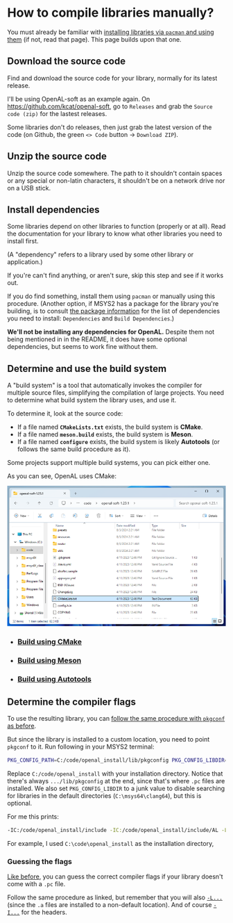 # How to compile libraries manually?

You must already be familiar with [installing libraries via `pacman` and using them](/using_libraries_pacman.md) (if not, read that page). This page builds upon that one.

## Download the source code

Find and download the source code for your library, normally for its latest release.

I'll be using OpenAL-soft as an example again. On https://github.com/kcat/openal-soft, go to `Releases` and grab the `Source code (zip)` for the lastest releases.

Some libraries don't do releases, then just grab the latest version of the code (on Github, the green `<> Code` button → `Download ZIP`).

## Unzip the source code

Unzip the source code somewhere. The path to it shouldn't contain spaces or any special or non-latin characters, it shouldn't be on a network drive nor on a USB stick.

## Install dependencies

Some libraries depend on other libraries to function (properly or at all). Read the documentation for your library to know what other libraries you need to install first.

(A "dependency" refers to a library used by some other library or application.)

If you're can't find anything, or aren't sure, skip this step and see if it works out.

If you do find something, install them using `pacman` or manually using this procedure. (Another option, if MSYS2 has a package for the library you're building, is to consult [the package information](https://packages.msys2.org/package/mingw-w64-clang-x86_64-openal) for the list of dependencies you need to install: `Dependencies` and `Build Dependencies`.)

**We'll not be installing any dependencies for OpenAL.** Despite them not being mentioned in in the README, it does have some optional dependencies, but seems to work fine without them.

## Determine and use the build system

A "build system" is a tool that automatically invokes the compiler for multiple source files, simplifying the compilation of large projects. You need to determine what build system the library uses, and use it.

To determine it, look at the source code:

* If a file named **`CMakeLists.txt`** exists, the build system is **CMake**.
* If a file named **`meson.build`** exists, the build system is **Meson**.
* If a file named **`configure`** exists, the build system is likely **Autotools** (or follows the same build procedure as it).

Some projects support multiple build systems, you can pick either one.

As you can see, OpenAL uses CMake:

![OpenAL CMakeLists.txt](/images/openal_cmakelists_txt.png)

* ### [Build using CMake](/using_libraries_compiling_manually_cmake.md)
* ### [Build using Meson](/using_libraries_compiling_manually_meson.md)
* ### [Build using Autotools](/using_libraries_compiling_manually_autotools.md)

## Determine the compiler flags

To use the resulting library, you can [follow the same procedure with `pkgconf` as before](/using_libraries_pacman.md#determining-compiler-flags-using-pkgconf).

But since the library is installed to a custom location, you need to point `pkgconf` to it. Run following in your MSYS2 terminal:

```sh
PKG_CONFIG_PATH=C:/code/openal_install/lib/pkgconfig PKG_CONFIG_LIBDIR=- pkgconf --libs --cflags openal
```

Replace `C:/code/openal_install` with your installation directory. Notice that there's always `.../lib/pkgconfig` at the end, since that's where `.pc` files are installed. We also set `PKG_CONFIG_LIBDIR` to a junk value to disable searching for libraries in the default directories (`C:\msys64\clang64`), but this is optional.

For me this prints:
```sh
-IC:/code/openal_install/include -IC:/code/openal_install/include/AL -LC:/code/openal_install/lib -lOpenAL32
```

For example, I used `C:\code\openal_install` as the installation directory,

### Guessing the flags

[Like before](/using_libraries_pacman.md#guessing-the-compiler-flags), you can guess the correct compiler flags if your library doesn't come with a `.pc` file.

Follow the same procedure as linked, but remember that you will also [`-L...`](/using_libraries_pacman.md#step-2-make-sure-calling-functions-works) (since the `.a` files are installed to a non-default location). And of course [`-I...`](/using_libraries_pacman.md#step-1-make-sure-include-works) for the headers.
